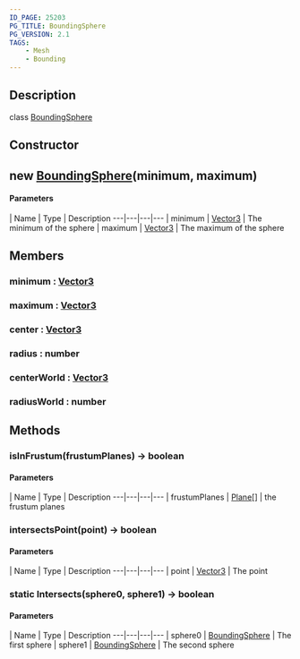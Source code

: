 ```yaml
---
ID_PAGE: 25203
PG_TITLE: BoundingSphere
PG_VERSION: 2.1
TAGS:
    - Mesh
    - Bounding
---
```

## Description

class [BoundingSphere](/classes/2.3/BoundingSphere)



## Constructor

##  new [BoundingSphere](/classes/2.3/BoundingSphere)(minimum, maximum)



#### Parameters
 | Name | Type | Description
---|---|---|---
 | minimum | [Vector3](/classes/2.3/Vector3) |   The minimum of the sphere
 | maximum | [Vector3](/classes/2.3/Vector3) |   The maximum of the sphere
## Members

### minimum : [Vector3](/classes/2.3/Vector3)



### maximum : [Vector3](/classes/2.3/Vector3)



### center : [Vector3](/classes/2.3/Vector3)



### radius : number



### centerWorld : [Vector3](/classes/2.3/Vector3)



### radiusWorld : number



## Methods

### isInFrustum(frustumPlanes) &rarr; boolean



#### Parameters
 | Name | Type | Description
---|---|---|---
 | frustumPlanes | [Plane](/classes/2.3/Plane)[] |   the frustum planes

### intersectsPoint(point) &rarr; boolean



#### Parameters
 | Name | Type | Description
---|---|---|---
 | point | [Vector3](/classes/2.3/Vector3) |   The point

### static  Intersects(sphere0, sphere1) &rarr; boolean



#### Parameters
 | Name | Type | Description
---|---|---|---
 | sphere0 | [BoundingSphere](/classes/2.3/BoundingSphere) |   The first sphere
 | sphere1 | [BoundingSphere](/classes/2.3/BoundingSphere) |   The second sphere
